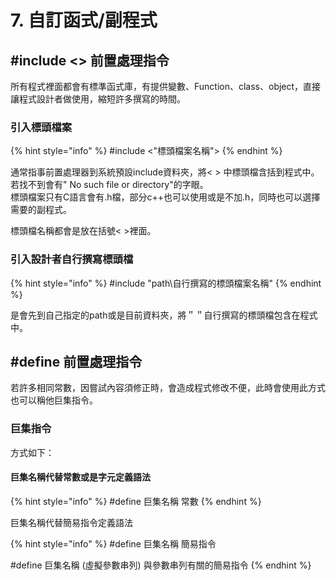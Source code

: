 # 7. 自訂函式/副程式

## \#include &lt;&gt; 前置處理指令

所有程式裡面都會有標準函式庫，有提供變數、Function、class、object，直接讓程式設計者做使用，縮短許多撰寫的時間。

### 引入標頭檔案

{% hint style="info" %}
\#include &lt;"標頭檔案名稱"&gt;
{% endhint %}

通常指事前置處理器到系統預設include資料夾，將&lt; &gt; 中標頭檔含括到程式中。  
若找不到會有" No such file or directory"的字眼。  
標頭檔案只有C語言會有.h檔，部分c++也可以使用或是不加.h，同時也可以選擇需要的副程式。

標頭檔名稱都會是放在括號&lt; &gt;裡面。

### 引入設計者自行撰寫標頭檔

{% hint style="info" %}
\#include "path\\自行撰寫的標頭檔案名稱"
{% endhint %}

是會先到自己指定的path或是目前資料夾，將＂＂自行撰寫的標頭檔包含在程式中。

## \#define 前置處理指令

若許多相同常數，因嘗試內容須修正時，會造成程式修改不便，此時會使用此方式也可以稱他巨集指令。

### 巨集指令

方式如下：

#### 巨集名稱代替常數或是字元定義語法

{% hint style="info" %}
\#define 巨集名稱 常數
{% endhint %}

巨集名稱代替簡易指令定義語法

{% hint style="info" %}
\#define 巨集名稱 簡易指令

\#define 巨集名稱 \(虛擬參數串列\) 與參數串列有關的簡易指令
{% endhint %}



